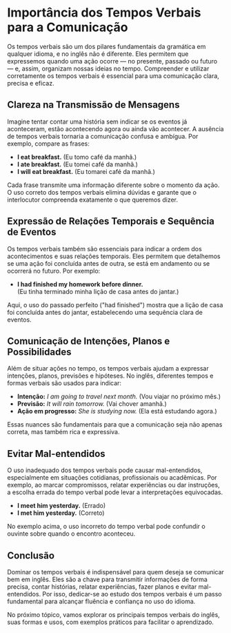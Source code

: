 
# Importância dos Tempos Verbais para a Comunicação

Os tempos verbais são um dos pilares fundamentais da gramática em qualquer idioma, e no inglês não é diferente. Eles permitem que expressemos quando uma ação ocorre — no presente, passado ou futuro — e, assim, organizam nossas ideias no tempo. Compreender e utilizar corretamente os tempos verbais é essencial para uma comunicação clara, precisa e eficaz.

## Clareza na Transmissão de Mensagens

Imagine tentar contar uma história sem indicar se os eventos já aconteceram, estão acontecendo agora ou ainda vão acontecer. A ausência de tempos verbais tornaria a comunicação confusa e ambígua. Por exemplo, compare as frases:

- **I eat breakfast.** (Eu tomo café da manhã.)
- **I ate breakfast.** (Eu tomei café da manhã.)
- **I will eat breakfast.** (Eu tomarei café da manhã.)

Cada frase transmite uma informação diferente sobre o momento da ação. O uso correto dos tempos verbais elimina dúvidas e garante que o interlocutor compreenda exatamente o que queremos dizer.

## Expressão de Relações Temporais e Sequência de Eventos

Os tempos verbais também são essenciais para indicar a ordem dos acontecimentos e suas relações temporais. Eles permitem que detalhemos se uma ação foi concluída antes de outra, se está em andamento ou se ocorrerá no futuro. Por exemplo:

- **I had finished my homework before dinner.**  
  (Eu tinha terminado minha lição de casa antes do jantar.)

Aqui, o uso do passado perfeito ("had finished") mostra que a lição de casa foi concluída antes do jantar, estabelecendo uma sequência clara de eventos.

## Comunicação de Intenções, Planos e Possibilidades

Além de situar ações no tempo, os tempos verbais ajudam a expressar intenções, planos, previsões e hipóteses. No inglês, diferentes tempos e formas verbais são usados para indicar:

- **Intenção:** *I am going to travel next month.* (Vou viajar no próximo mês.)
- **Previsão:** *It will rain tomorrow.* (Vai chover amanhã.)
- **Ação em progresso:** *She is studying now.* (Ela está estudando agora.)

Essas nuances são fundamentais para que a comunicação seja não apenas correta, mas também rica e expressiva.

## Evitar Mal-entendidos

O uso inadequado dos tempos verbais pode causar mal-entendidos, especialmente em situações cotidianas, profissionais ou acadêmicas. Por exemplo, ao marcar compromissos, relatar experiências ou dar instruções, a escolha errada do tempo verbal pode levar a interpretações equivocadas.

- **I meet him yesterday.** (Errado)
- **I met him yesterday.** (Correto)

No exemplo acima, o uso incorreto do tempo verbal pode confundir o ouvinte sobre quando o encontro aconteceu.

## Conclusão

Dominar os tempos verbais é indispensável para quem deseja se comunicar bem em inglês. Eles são a chave para transmitir informações de forma precisa, contar histórias, relatar experiências, fazer planos e evitar mal-entendidos. Por isso, dedicar-se ao estudo dos tempos verbais é um passo fundamental para alcançar fluência e confiança no uso do idioma.

No próximo tópico, vamos explorar os principais tempos verbais do inglês, suas formas e usos, com exemplos práticos para facilitar o aprendizado.
```